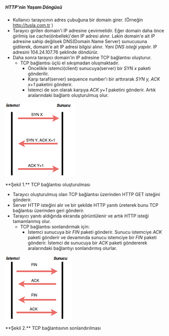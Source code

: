 ##### HTTP'nin Yaşam Döngüsü

- Kullanıcı tarayıcının adres çubuğuna bir domain girer. (Örneğin http://tusla.com.tr )
- Tarayıcı girilen domain'i IP adresine çevirmelidir. Eğer domain daha önce girilmiş ise cache(önbellek)'den IP adresi alınır. Lakin domain'e ait IP adresine sahip değilsek DNS(Domain Name Server) sunucusuna gidilerek, domain'e ait IP adresi bilgisi alınır. *Yani DNS isteği yapılır.* IP adresini 104.24.107.76 şeklinde döndürür.
- Daha sonra tarayıcı domain'in IP adresine TCP bağlantısı oluşturur.
   * TCP bağlantısı üçlü el sıkışmadan oluşmaktadır.    
        * Öncelikle istemci(client) sunucuya(server) bir *SYN x* paketi gönderilir.
        * Karşı taraf(server) sequence number'ı bir arttırarak *SYN y, ACK x+1* paketini gönderir.
        * İstemci de son olarak karşıya *ACK y+1* paketini gönderir. Artık aralarındaki bağlantı oluşturulmuş olur.
<img src="SYN+ACK.png"/>
<p>**Şekil 1.** TCP bağlantısı oluşturulması</p>

- Tarayıcı oluşturulmuş olan TCP bağlantısı üzerinden HTTP GET isteğini gönderir.
- Server HTTP isteğini alır ve bir şekilde HTTP yanıtı üreterek bunu TCP bağlantısı üzerinden geri gönderir.
- Tarayıcı yanıtı aldığında ekranda görüntülenir ve artık HTTP isteği tamamlanmış olur.
   * TCP bağlantısı sonlandırmak için:
      * İstemci sunucuya bir *FIN* paketi gönderir. Sunucu istemciye *ACK* paketi gönderir ve devamında sunucu istemciye bir *FIN* paketi gönderir. İstemci de sunucuya bir *ACK* paketi göndererek aralarındaki bağlantıyı sonlandırmış olurlar.
<img src="FIN+ACK.png"/>
<p>**Şekil 2.** TCP bağlantısının sonlandırılması</p>
